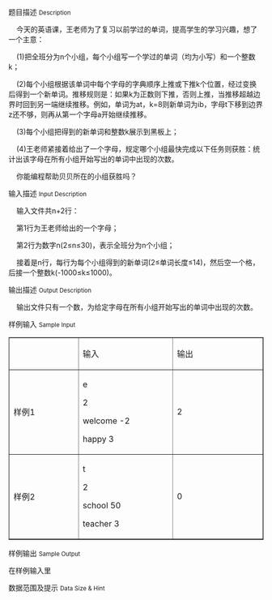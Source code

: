 <div class="panel panel-default">
<div class="area-title">
<span>
题目描述
<small>Description</small>
</span></div>
<div class="panel-body">

<p>    今天的英语课，王老师为了复习以前学过的单词，提高学生的学习兴趣，想了一个主意：</p>
<p>    (1)把全班分为n个小组，每个小组写一个学过的单词（均为小写）和一个整数k；</p>
<p>    (2)每个小组根据该单词中每个字母的字典顺序上推或下推k个位置，经过变换后得到一个新单词。推移规则是：如果k为正数则下推，否则上推，当推移超越边界时回到另一端继续推移。例如，单词为at，k=8则新单词为ib，字母t下移到边界z还不够，则再从第一个字母a开始继续推移。</p>
<p>    (3)每个小组把得到的新单词和整数k展示到黑板上；</p>
<p>    (4)王老师紧接着给出了一个字母，规定哪个小组最快完成以下任务则获胜：统计出该字母在所有小组开始写出的单词中出现的次数。</p>
<p>    你能编程帮助贝贝所在的小组获胜吗？</p>

</div>
</div>

<div class="panel panel-default">
<div class="area-title">
<span>
输入描述
<small>Input Description</small>
</span></div>
<div class="panel-body">
<p>    输入文件共n+2行：</p>
<p>    第1行为王老师给出的一个字母；</p>
<p>    第2行为数字n(2≤n≤30)，表示全班分为n个小组；</p>
<p>    接着是n行，每行为每个小组得到的新单词(2≤单词长度≤14)，然后空一个格，后接一个整数k(-1000≤k≤1000)。</p>

</div>
</div>
<div  class="panel panel-default">
<div class="area-title">
<span>
输出描述
<small>Output Description</small>
</span></div>
<div class="panel-body">

<p>&nbsp;&nbsp;&nbsp; 输出文件只有一个数，为给定字母在所有小组开始写出的单词中出现的次数。</p>

</div>
</div>


<div class="panel panel-default">
<div class="area-title">
<span>
样例输入
<small>Sample Input</small>
</span></div>
<div class="panel-body">
<table border="1" cellpadding="0" cellspacing="0">
<tbody>
<tr>
<td width="139">
<p> </p>
</td>
<td width="188">
<p>输入</p>
</td>
<td width="188">
<p>输出</p>
</td>
</tr>
<tr>
<td width="139">
<p>样例1</p>
</td>
<td width="188">
<p>e</p>
<p>2</p>
<p>welcome -2</p>
<p>happy 3</p>
</td>
<td width="188">
<p>2</p>
</td>
</tr>
<tr>
<td width="139">
<p>样例2</p>
</td>
<td width="188">
<p>t</p>
<p>2</p>
<p>school 50</p>
<p>teacher 3</p>
</td>
<td width="188">
<p>0</p>
</td>
</tr>
</tbody>
</table>

</div>
</div>

<div class="panel panel-default">
<div class="area-title">
<span>
样例输出
<small>Sample Output</small>
</span></div>
<div class="panel-body">
<p>在样例输入里</p>

</div>
</div>

<div class="panel panel-default">
<div class="area-title">
<span>
数据范围及提示
<small>Data Size & Hint</small>
</span></div>
<div class="panel-body">

</div>
</div>